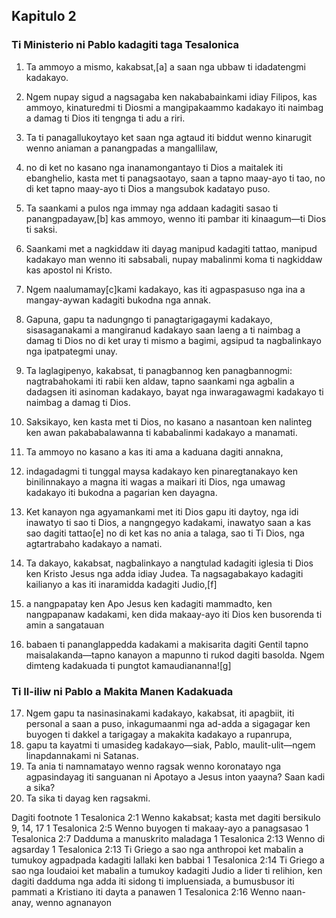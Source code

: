 Kapitulo 2
----------

### Ti Ministerio ni Pablo kadagiti taga Tesalonica

1. Ta ammoyo a mismo, kakabsat,[a] a saan nga ubbaw ti idadatengmi kadakayo.
2. Ngem nupay sigud a nagsagaba ken nakababainkami idiay Filipos, kas ammoyo, kinaturedmi ti Diosmi a mangipakaammo kadakayo iti naimbag a damag ti Dios iti tengnga ti adu a riri.
3. Ta ti panagallukoytayo ket saan nga agtaud iti biddut wenno kinarugit wenno aniaman a panangpadas a mangallilaw,
4. no di ket no kasano nga inanamongantayo ti Dios a maitalek iti ebanghelio, kasta met ti panagsaotayo, saan a tapno maay-ayo ti tao, no di ket tapno maay-ayo ti Dios a mangsubok kadatayo puso.
5. Ta saankami a pulos nga immay nga addaan kadagiti sasao ti panangpadayaw,[b] kas ammoyo, wenno iti pambar iti kinaagum—ti Dios ti saksi.
6. Saankami met a nagkiddaw iti dayag manipud kadagiti tattao, manipud kadakayo man wenno iti sabsabali, nupay mabalinmi koma ti nagkiddaw kas apostol ni Kristo.
7. Ngem naalumamay[c]kami kadakayo, kas iti agpaspasuso nga ina a mangay-aywan kadagiti bukodna nga annak.
8. Gapuna, gapu ta nadungngo ti panagtarigagaymi kadakayo, sisasaganakami a mangiranud kadakayo saan laeng a ti naimbag a damag ti Dios no di ket uray ti mismo a bagimi, agsipud ta nagbalinkayo nga ipatpategmi unay.

9. Ta laglagipenyo, kakabsat, ti panagbannog ken panagbannogmi: nagtrabahokami iti rabii ken aldaw, tapno saankami nga agbalin a dadagsen iti asinoman kadakayo, bayat nga inwaragawagmi kadakayo ti naimbag a damag ti Dios.
10. Saksikayo, ken kasta met ti Dios, no kasano a nasantoan ken nalinteg ken awan pakababalawanna ti kababalinmi kadakayo a manamati.
11. Ta ammoyo no kasano a kas iti ama a kaduana dagiti annakna,
12. indagadagmi ti tunggal maysa kadakayo ken pinaregtanakayo ken binilinnakayo a magna iti wagas a maikari iti Dios, nga umawag kadakayo iti bukodna a pagarian ken dayagna.

13. Ket kanayon nga agyamankami met iti Dios gapu iti daytoy, nga idi inawatyo ti sao ti Dios, a nangngegyo kadakami, inawatyo saan a kas sao dagiti tattao[e] no di ket kas no ania a talaga, sao ti Ti Dios, nga agtartrabaho kadakayo a namati.
14. Ta dakayo, kakabsat, nagbalinkayo a nangtulad kadagiti iglesia ti Dios ken Kristo Jesus nga adda idiay Judea. Ta nagsagabakayo kadagiti kailianyo a kas iti inaramidda kadagiti Judio,[f]
15. a nangpapatay ken Apo Jesus ken kadagiti mammadto, ken nangpapanaw kadakami, ken dida makaay-ayo iti Dios ken busorenda ti amin a sangatauan
16. babaen ti pananglappedda kadakami a makisarita dagiti Gentil tapno maisalakanda—tapno kanayon a mapunno ti rukod dagiti basolda. Ngem dimteng kadakuada ti pungtot kamaudiananna![g]

### Ti Il-iliw ni Pablo a Makita Manen Kadakuada

17. Ngem gapu ta nasinasinakami kadakayo, kakabsat, iti apagbiit, iti personal a saan a puso, inkagumaanmi nga ad-adda a sigagagar ken buyogen ti dakkel a tarigagay a makakita kadakayo a rupanrupa,
18. gapu ta kayatmi ti umasideg kadakayo—siak, Pablo, maulit-ulit—ngem linapdannakami ni Satanas.
19. Ta ania ti namnamatayo wenno ragsak wenno koronatayo nga agpasindayag iti sanguanan ni Apotayo a Jesus inton yaayna? Saan kadi a sika?
20. Ta sika ti dayag ken ragsakmi.

Dagiti footnote
1 Tesalonica 2:1 Wenno kakabsat; kasta met dagiti bersikulo 9, 14, 17
1 Tesalonica 2:5 Wenno buyogen ti makaay-ayo a panagsasao
1 Tesalonica 2:7 Dadduma a manuskrito maladaga
1 Tesalonica 2:13 Wenno di agsarday
1 Tesalonica 2:13 Ti Griego a sao nga anthropoi ket mabalin a tumukoy agpadpada kadagiti lallaki ken babbai
1 Tesalonica 2:14 Ti Griego a sao nga Ioudaioi ket mabalin a tumukoy kadagiti Judio a lider ti relihion, ken dagiti dadduma nga adda iti sidong ti impluensiada, a bumusbusor iti pammati a Kristiano iti dayta a panawen
1 Tesalonica 2:16 Wenno naan-anay, wenno agnanayon
